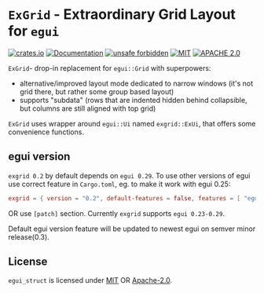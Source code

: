 # `ExGrid` - Extraordinary Grid Layout for `egui`

[![crates.io](https://img.shields.io/crates/v/exgrid.svg)](https://crates.io/crates/exgrid)
[![Documentation](https://docs.rs/egui_struct/badge.svg)](https://docs.rs/exgrid)
[![unsafe forbidden](https://img.shields.io/badge/unsafe-forbidden-success.svg)](https://github.com/rust-secure-code/safety-dance/)
[![MIT](https://img.shields.io/badge/license-MIT-blue.svg)](https://github.com/PingPongun/exgrid/blob/master/LICENSE-MIT)
[![APACHE 2.0](https://img.shields.io/badge/license-Apache-blue.svg)](https://github.com/PingPongun/exgrid/blob/master/LICENSE-APACHE)

`ExGrid`- drop-in replacement for `egui::Grid` with superpowers:

- alternative/improved layout mode dedicated to narrow windows (it's not grid there, but rather some group based layout)
- supports "subdata" (rows that are indented hidden behind collapsible, but columns are still aligned with top grid)

`ExGrid` uses wrapper around `egui::Ui` named `exgrid::ExUi`, that offers some convenience functions.

## egui version

`exgrid 0.2` by default depends on `egui 0.29`. To use other versions of egui use correct feature in `Cargo.toml`, eg. to make it work with egui 0.25:

```toml
exgrid = { version = "0.2", default-features = false, features = [ "egui25" ] }
```

OR use `[patch]` section. Currently `exgrid` supports `egui 0.23-0.29`.

Default egui version feature will be updated to newest egui on semver minor release(0.3).

## License

`egui_struct` is licensed under [MIT](LICENSE-MIT) OR [Apache-2.0](LICENSE-APACHE).
